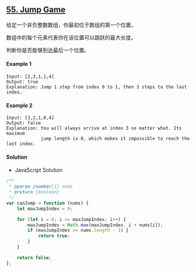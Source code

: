 ## [55. Jump Game](https://leetcode.com/problems/jump-game/)

给定一个非负整数数组，你最初位于数组的第一个位置。

数组中的每个元素代表你在该位置可以跳跃的最大长度。

判断你是否能够到达最后一个位置。

#### Example 1

```text
Input: [2,3,1,1,4]
Output: true
Explanation: Jump 1 step from index 0 to 1, then 3 steps to the last index.
```

#### Example 2

```text
Input: [3,2,1,0,4]
Output: false
Explanation: You will always arrive at index 3 no matter what. Its maximum
             jump length is 0, which makes it impossible to reach the last index.
```

#### Solution

-   JavaScript Solution

```javascript
/**
 * @param {number[]} nums
 * @return {boolean}
 */
var canJump = function (nums) {
    let maxJumpIndex = 0;

    for (let i = 0; i <= maxJumpIndex; i++) {
        maxJumpIndex = Math.max(maxJumpIndex, i + nums[i]);
        if (maxJumpIndex >= nums.length - 1) {
            return true;
        }
    }

    return false;
};
```

